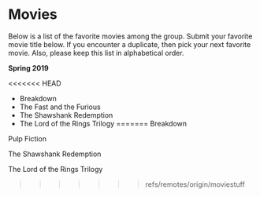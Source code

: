 # Movies

Below is a list of the favorite movies among the group.  Submit your favorite movie title below.  If you encounter a duplicate, then pick your next favorite movie.  Also, please keep this list in alphabetical order.

**Spring 2019**

<<<<<<< HEAD
* Breakdown
* The Fast and the Furious
* The Shawshank Redemption
* The Lord of the Rings Trilogy
=======
Breakdown

Pulp Fiction

The Shawshank Redemption

The Lord of the Rings Trilogy
>>>>>>> refs/remotes/origin/moviestuff
